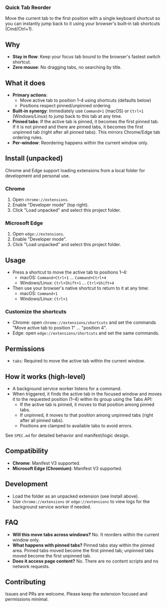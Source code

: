 ### Quick Tab Reorder

Move the current tab to the first position with a single keyboard shortcut so you can instantly jump back to it using your browser's built‑in tab shortcuts (Cmd/Ctrl+1).

## Why
- **Stay in flow**: Keep your focus tab bound to the browser's fastest switch shortcut.
- **Zero mouse**: No dragging tabs, no searching by title.

## What it does
- **Primary actions**:
  - Move active tab to position 1–4 using shortcuts (defaults below)
  - Positions respect pinned/unpinned ordering
- **Built‑in synergy**: Immediately use `Command+1` (macOS) or `Ctrl+1` (Windows/Linux) to jump back to this tab at any time.
- **Pinned tabs**: If the active tab is pinned, it becomes the first pinned tab. If it is not pinned and there are pinned tabs, it becomes the first unpinned tab (right after all pinned tabs). This mirrors Chrome/Edge tab ordering rules.
- **Per‑window**: Reordering happens within the current window only.

## Install (unpacked)
Chrome and Edge support loading extensions from a local folder for development and personal use.

### Chrome
1. Open `chrome://extensions`.
2. Enable "Developer mode" (top right).
3. Click "Load unpacked" and select this project folder.

### Microsoft Edge
1. Open `edge://extensions`.
2. Enable "Developer mode".
3. Click "Load unpacked" and select this project folder.

## Usage
- Press a shortcut to move the active tab to positions 1–4:
  - macOS: `Command+Ctrl+1` … `Command+Ctrl+4`
  - Windows/Linux: `Ctrl+Shift+1` … `Ctrl+Shift+4`
- Then use your browser's native shortcut to return to it at any time:
  - macOS: `Command+1`
  - Windows/Linux: `Ctrl+1`

### Customize the shortcuts
- Chrome: open `chrome://extensions/shortcuts` and set the commands "Move active tab to position 1" … "position 4".
- Edge: open `edge://extensions/shortcuts` and set the same commands.

## Permissions
- `tabs`: Required to move the active tab within the current window.

## How it works (high‑level)
- A background service worker listens for a command.
- When triggered, it finds the active tab in the focused window and moves it to the requested position (1–4) within its group using the Tabs API:
  - If the active tab is pinned, it moves to that position among pinned tabs.
  - If unpinned, it moves to that position among unpinned tabs (right after all pinned tabs).
  - Positions are clamped to available tabs to avoid errors.

See `SPEC.md` for detailed behavior and manifest/logic design.

## Compatibility
- **Chrome**: Manifest V3 supported.
- **Microsoft Edge (Chromium)**: Manifest V3 supported.

## Development
- Load the folder as an unpacked extension (see Install above).
- Use `chrome://extensions` or `edge://extensions` to view logs for the background service worker if needed.

## FAQ
- **Will this move tabs across windows?** No. It reorders within the current window only.
- **What happens with pinned tabs?** Pinned tabs stay within the pinned area. Pinned tabs moved become the first pinned tab; unpinned tabs moved become the first unpinned tab.
- **Does it access page content?** No. There are no content scripts and no network requests.

## Contributing
Issues and PRs are welcome. Please keep the extension focused and permissions minimal.
